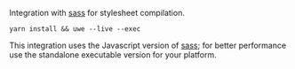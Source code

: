 Integration with [sass][] for stylesheet compilation.

```
yarn install && uwe --live --exec
```

This integration uses the Javascript version of [sass][]; for better performance use the standalone executable version for your platform.

[sass]: https://sass-lang.com/
